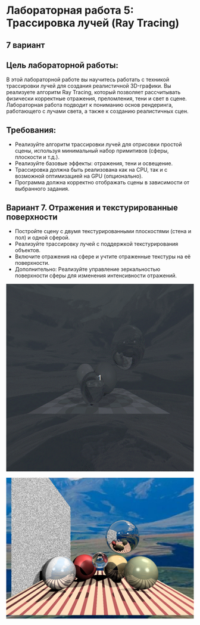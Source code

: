 # Лабораторная работа 5: Трассировка лучей (Ray Tracing)
## **7 вариант**

## Цель лабораторной работы:

В этой лабораторной работе вы научитесь работать с техникой трассировки лучей для создания реалистичной 3D-графики. Вы реализуете алгоритм Ray Tracing, который позволяет рассчитывать физически корректные отражения, преломления, тени и свет в сцене. Лабораторная работа подводит к пониманию основ рендеринга, работающего с лучами света, а также к созданию реалистичных сцен.

## Требования:
- Реализуйте алгоритм трассировки лучей для отрисовки простой сцены, используя минимальный набор примитивов (сферы, плоскости и т.д.).
- Реализуйте базовые эффекты: отражения, тени и освещение.
- Трассировка должна быть реализована как на CPU, так и с возможной оптимизацией на GPU (опционально).
- Программа должна корректно отображать сцены в зависимости от выбранного задания.


## Вариант 7. Отражения и текстурированные поверхности
- Постройте сцену с двумя текстурированными плоскостями (стена и пол) и одной сферой.
- Реализуйте трассировку лучей с поддержкой текстурирования объектов.
- Включите отражения на сфере и учтите отраженные текстуры на её поверхности.
- Дополнительно: Реализуйте управление зеркальностью поверхности сферы для изменения интенсивности отражений.

![al](<assets/Peek_2024-12-23 20-45.gif>)


![alt text](<assets/mirror_out.png>)